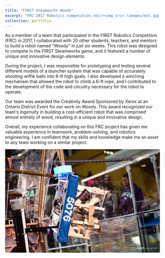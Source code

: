 ```yaml
---
title: "FIRST Steamworks Woody"
excerpt: "FRC 2017 Robotics competition.<br/><img src='/images/ext.jpg' height='300' width='500' >"
collection: portfolio
---
```

As a member of a team that participated in the FIRST Robotics Competition (FRC) in 2017, I collaborated with 20 other students, teachers, and mentors to build a robot named "Woody" in just six weeks. This robot was designed to compete in the FIRST Steamworks game, and it featured a number of unique and innovative design elements.

During the project, I was responsible for prototyping and testing several different models of a launcher system that was capable of accurately shooting wiffle balls into 8-ft high goals. I also developed a winching mechanism that allowed the robot to climb a 6-ft rope, and I contributed to the development of the code and circuitry necessary for the robot to operate.

Our team was awarded the Creativity Award Sponsored by Xerox at an Ontario District Event for our work on Woody. This award recognized our team's ingenuity in building a cost-efficient robot that was comprised almost entirely of wood, resulting in a unique and innovative design.

Overall, my experience collaborating on this FRC project has given me valuable experience in teamwork, problem-solving, and robotics engineering. I am confident that my skills and knowledge make me an asset to any team working on a similar project.

<p align="center">
<img src='/images/ext.jpg' />
</p>

